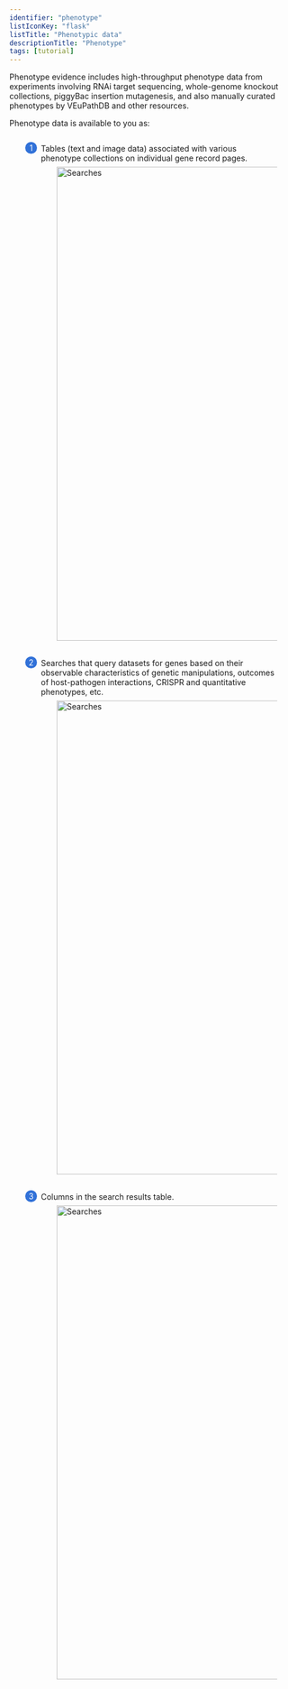 ```yaml
---
identifier: "phenotype"
listIconKey: "flask"
listTitle: "Phenotypic data"
descriptionTitle: "Phenotype"
tags: [tutorial]
---
```

<style>
  .phenotype-resources-feature {
    margin: auto;
  }
  .phenotype-resources-feature--panels {
    display: flex;
    flex-wrap: wrap;
    align-items: flex-start;
    counter-reset: panel;
  }
  .phenotype-resources-feature--panels > * {
    overflow: hidden;
    margin: 0 2em;
  }
  .phenotype-resources-feature--panels > * > div {
    margin-top: 1em;
    margin-left: 2em;
    position: relative;
  }
  .phenotype-resources-feature--panels > * img {
    margin-left: 2em;
  }
  .phenotype-resources-feature--panels > * > div:before {
    counter-increment: panel;
    content: counter(panel);
    background: #3171d8;
    border-radius: 1em;
    height: 1.5em;
    width: 1.5em;
    display: inline-flex;
    justify-content: center;
    align-items: center;
    margin-right: .5em;
    color: white;
    position: absolute;
    left: -2em;
    top: -0.25em;
  }
  #topright {
    text-align: right;
  }
</style>

<p>Phenotype evidence includes high-throughput phenotype data from experiments involving RNAi target sequencing, whole-genome knockout collections, piggyBac insertion mutagenesis, and also manually curated phenotypes by VEuPathDB and other resources.</p>

<div class="phenotype-resources-feature">
<p class="card-text">Phenotype data is available to you as:</p>

<div class="phenotype-resources-feature--panels">
  <div>
    <div>Tables (text and image data) associated with various phenotype collections on individual gene record pages.
	</div>
      <img style="width: 60em; margin-top: .5em; margin-left: 4em;" src="{{ "/assets/images/resources_tools/phenotypegenepage.png" | absolute_url }}" alt="Searches"/><br>
  </div>
<br/>

  <div>
    <div>Searches that query datasets for genes based on their observable characteristics of genetic manipulations, outcomes of host-pathogen interactions, CRISPR and quantitative phenotypes, etc. 
	</div>
      <img style="width: 60em; margin-top: .5em; margin-left: 4em;" src="{{ "/assets/images/resources_tools/phenotypesearch.png" | absolute_url }}" alt="Searches"/><br>
  </div>
 <br/>

  <div>
    <div>Columns in the search results table.</div>
      <img style="width: 60em; margin-top: .5em; margin-left: 4em;" src="{{ "/assets/images/resources_tools/phenotyperesult.png" | absolute_url }}" alt="Searches"/>
  </div>
</div>
